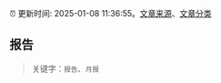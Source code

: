 :alarm_clock: 更新时间: 2025-01-08 11:36:55。[文章来源](/README.md)、[文章分类](/TAGS.md)

## 报告


> 关键字：`报告`、`月报`



